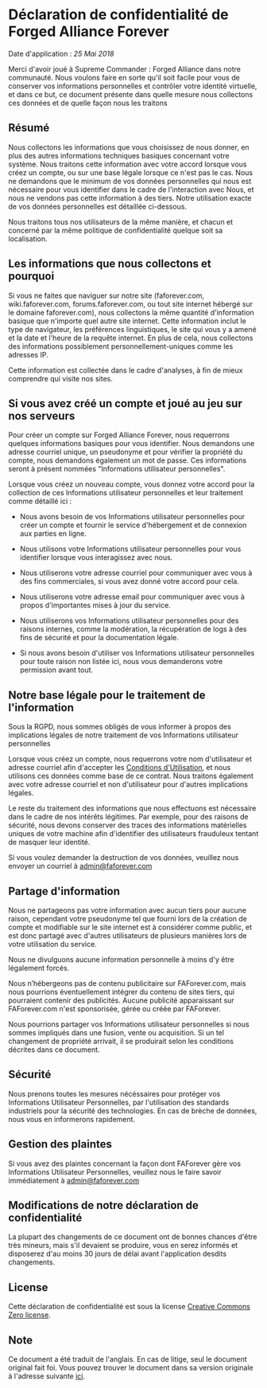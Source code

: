 # Déclaration de confidentialité de Forged Alliance Forever
Date d'application : _25 Mai 2018_

Merci d'avoir joué à Supreme Commander : Forged Alliance dans notre communauté. Nous voulons faire en sorte qu'il soit facile pour vous de conserver vos informations personnelles et contrôler votre identité virtuelle, et dans ce but, ce document présente dans quelle mesure nous collectons ces données et de quelle façon nous les traitons

## Résumé

Nous collectons les informations que vous choisissez de nous donner, en plus des autres informations techniques basiques concernant votre système. Nous traitons cette information avec votre accord lorsque vous créez un compte, ou sur une base légale lorsque ce n'est pas le cas. Nous ne demandons que le minimum de vos données personnelles qui nous est nécessaire pour vous identifier dans le cadre de l'interaction avec Nous, et nous ne vendons pas cette information à des tiers. Notre utilisation exacte de vos données personnelles est détaillée ci-dessous.

Nous traitons tous nos utilisateurs de la même manière, et chacun et concerné par la même politique de confidentialité quelque soit sa localisation.

## Les informations que nous collectons et pourquoi

Si vous ne faites que naviguer sur notre site (faforever.com, wiki.faforever.com, forums.faforever.com, ou tout site internet hébergé sur le domaine faforever.com), nous collectons la même quantité d'information basique que n'importe quel autre site internet. Cette information inclut le type de navigateur, les préférences linguistiques, le site qui vous y a amené et la date et l'heure de la requête internet. En plus de cela, nous collectons des informations possiblement personnellement-uniques comme les adresses IP. 

Cette information est collectée dans le cadre d'analyses, à fin de mieux comprendre qui visite nos sites.

## Si vous avez créé un compte et joué au jeu sur nos serveurs

Pour créer un compte sur Forged Alliance Forever, nous requerrons quelques informations basiques pour vous identifier. Nous demandons une adresse courriel unique, un pseudonyme et pour vérifier la propriété du compte, nous demandons également un mot de passe. Ces informations seront à présent nommées "Informations utilisateur personnelles".

Lorsque vous créez un nouveau compte, vous donnez votre accord pour la collection de ces Informations utilisateur personnelles et leur traitement comme détaillé ici :

- Nous avons besoin de vos Informations utilisateur personnelles pour créer un compte et fournir le service d'hébergement et de connexion aux parties en ligne.

- Nous utilisons votre Informations utilisateur personnelles pour vous identifier lorsque vous interagissez avec nous.

- Nous utiliserons votre adresse courriel pour communiquer avec vous à des fins commerciales, si vous avez donné votre accord pour cela.

- Nous utiliserons votre adresse email pour communiquer avec vous à propos d'importantes mises à jour du service.

- Nous utiliserons vos Informations utilisateur personnelles pour des raisons internes, comme la modération, la récupération de logs à des fins de sécurité et pour la documentation légale.

- Si nous avons besoin d'utiliser vos Informations utilisateur personnelles pour toute raison non listée ici, nous vous demanderons votre permission avant tout.

## Notre base légale pour le traitement de l'information

Sous la RGPD, nous sommes obligés de vous informer à propos des implications légales de notre traitement de vos Informations utilisateur personnelles

Lorsque vous créez un compte, nous requerrons votre nom d'utilisateur et adresse courriel afin d'accepter les [Conditions d'Utilisation](https://www.faforever.com/tos), et nous utilisons ces données comme base de ce contrat. Nous traitons également avec votre adresse courriel et non d'utilisateur pour d'autres implications légales.

Le reste du traitement des informations que nous effectuons est nécessaire dans le cadre de nos intérêts légitimes. Par exemple, pour des raisons de sécurité, nous devons conserver des traces des informations matérielles uniques de votre machine afin d'identifier des utilisateurs frauduleux tentant de masquer leur identité.

Si vous voulez demander la destruction de vos données, veuillez nous envoyer un courriel à admin@faforever.com

## Partage d'information

Nous ne partageons pas votre information avec aucun tiers pour aucune raison, cependant votre pseudonyme tel que fourni lors de la création de compte et modifiable sur le site internet est à considérer comme public, et est donc partagé avec d'autres utilisateurs de plusieurs manières lors de votre utilisation du service.

Nous ne divulguons aucune information personnelle à moins d'y être légalement forcés.

Nous n’hébergeons pas de contenu publicitaire sur FAForever.com, mais nous pourrions éventuellement intégrer du contenu de sites tiers, qui pourraient contenir des publicités. Aucune publicité apparaissant sur FAForever.com n'est sponsorisée, gérée ou créée par FAForever.

Nous pourrions partager vos Informations utilisateur personnelles si nous sommes impliqués dans une fusion, vente ou acquisition. Si un tel changement de propriété arrivait, il se produirait selon les conditions décrites dans ce document.

## Sécurité

Nous prenons toutes les mesures nécéssaires pour protéger vos Informations Utilisateur Personnelles, par l'utilisation des standards industriels pour la sécurité des technologies. En cas de brèche de données, nous vous en informerons rapidement.

## Gestion des plaintes

Si vous avez des plaintes concernant la façon dont FAForever gère vos Informations Utilisateur Personnelles, veuillez nous le faire savoir immédiatement à admin@faforever.com

## Modifications de notre déclaration de confidentialité

La plupart des changements de ce document ont de bonnes chances d'être très mineurs, mais s'il devaient se produire, vous en serez informés et disposerez d'au moins 30 jours de délai avant l'application desdits changements.

## License

Cette déclaration de confidentialité est sous la license [Creative Commons Zero license](https://creativecommons.org/publicdomain/zero/1.0/).

## Note

Ce document a été traduit de l'anglais. En cas de litige, seul le document original fait foi.
Vous pouvez trouver le document dans sa version originale à l'adresse suivante [ici](https://faforever.com/privacy).
